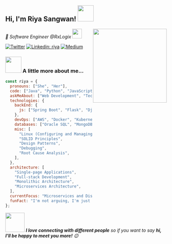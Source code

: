 <h2> Hi, I'm Riya Sangwan! <img src="https://media.giphy.com/media/mGcNjsfWAjY5AEZNw6/giphy.gif" width="50"></h2>
<img align='right' src="https://media.giphy.com/media/ieyl9zmCjO4b4t6qoY/giphy.gif" width="230">
<p><em> 🔭 Software Engineer @RxLogix
</a><img src="https://media.giphy.com/media/WUlplcMpOCEmTGBtBW/giphy.gif" width="30"> 
</em></p>

[![Twitter](https://img.shields.io/badge/Twitter-blue)](https://x.com/iamriyasangwan)
[![Linkedin: riya](https://img.shields.io/badge/-riya-blue?style=flat-square&logo=Linkedin&logoColor=white&link=https://www.linkedin.com/in/riyasangwan/)](https://www.linkedin.com/in/riyasangwan/)
[![Medium](https://img.shields.io/badge/Medium-white)](https://medium.com/@riyasangwan)

### <img src="https://media.giphy.com/media/VgCDAzcKvsR6OM0uWg/giphy.gif" width="50"> A little more about me...  

```javascript
const riya = {
  pronouns: ["She", "Her"],
  code: ["Java", "Python", "JavaScript", "C"],
  askMeAbout: ["Web Development", "Technology", "DevOps", "Painting"],
  technologies: {
    backEnd: {
      js: ["Spring Boot", "Flask", "Django"],
    },
    devOps: ["AWS", "Docker", "Kubernetes", "Nginx", "Jenkins"],
    databases: ["Oracle SQL", "MongoDB", "SQLite"],
    misc: [
      "Linux (Configuring and Managing)",
      "SOLID Principles",
      "Design Patterns",
      "Debugging",
      "Root Cause Analysis",
    ],
  },
  architecture: [
    "Single-page Applications",
    "Full-stack Development",
    "Monolithic Architecture",
    "Microservices Architecture",
  ],
  currentFocus: "Microservices and Distributed Systems",
  funFact: "I'm not arguing, I'm just explaining why my code is right. There's a difference!",
};
```

<img src="https://media.giphy.com/media/LnQjpWaON8nhr21vNW/giphy.gif" width="60"> <em><b>I love connecting with different people</b> so if you want to say <b>hi, I'll be happy to meet you more!</b> 😊</em>

